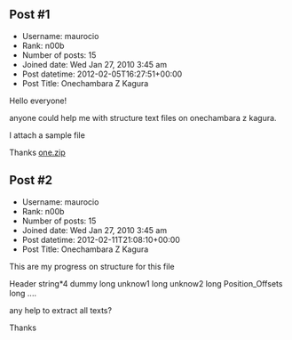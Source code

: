 ## Post #1
- Username: maurocio
- Rank: n00b
- Number of posts: 15
- Joined date: Wed Jan 27, 2010 3:45 am
- Post datetime: 2012-02-05T16:27:51+00:00
- Post Title: Onechambara Z Kagura

Hello everyone!

anyone could help me with structure text files on onechambara z kagura.

I attach a sample file

Thanks
[one.zip](https://xentaxbackup.github.io/file/5034_one.zip)
## Post #2
- Username: maurocio
- Rank: n00b
- Number of posts: 15
- Joined date: Wed Jan 27, 2010 3:45 am
- Post datetime: 2012-02-11T21:08:10+00:00
- Post Title: Onechambara Z Kagura

This are my progress on structure for this file


Header string*4
dummy long
unknow1 long
unknow2 long
Position_Offsets long
....

any help to extract all texts?

Thanks
